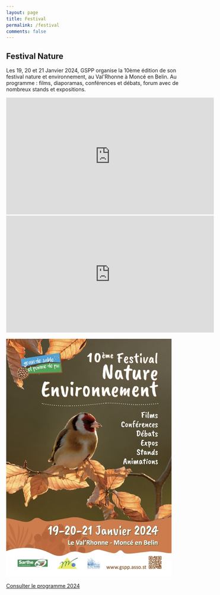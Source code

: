 ```yaml
---
layout: page
title: Festival
permalink: /festival
comments: false
---
```


## Festival Nature

Les 19, 20 et 21 Janvier 2024, GSPP organise la 10ème édition de son festival nature et environnement, au Val'Rhonne à Moncé en Belin.
Au programme : films, diaporamas, conférences et débats, forum avec de nombreux stands et expositions.

<iframe width="560" height="315" src="https://www.youtube.com/embed/TqA5GQtwIeI?si=95t4a6b9ytLhQ82e" title="YouTube video player" frameborder="0" allow="accelerometer; autoplay; clipboard-write; encrypted-media; gyroscope; picture-in-picture; web-share" referrerpolicy="strict-origin-when-cross-origin" allowfullscreen></iframe>

<iframe width="560" height="315" src="https://www.youtube.com/embed/tYWYXD-SfvI?si=la-Ld_DrzXRu_SxV" title="YouTube video player" frameborder="0" allow="accelerometer; autoplay; clipboard-write; encrypted-media; gyroscope; picture-in-picture; web-share" referrerpolicy="strict-origin-when-cross-origin" allowfullscreen></iframe>

![alt text](festival.jpg)

[Consulter le programme 2024](/pdf/festnat-programme-2024.pdf)